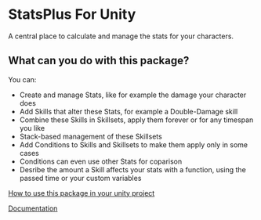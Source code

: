 # StatsPlus For Unity
A central place to calculate and manage the stats for your characters.
 
## What can you do with this package?
You can:
- Create and manage Stats, like for example the damage your character does
- Add Skills that alter these Stats, for example a Double-Damage skill
- Combine these Skills in Skillsets, apply them forever or for any timespan you like
- Stack-based management of these Skillsets
- Add Conditions to Skills and Skillsets to make them apply only in some cases
- Conditions can even use other Stats for coparison
- Desribe the amount a Skill affects your stats with a function, using the passed time or your custom variables

[How to use this package in your unity project](./SETUP.md)

[Documentation](./DOCUMENTATION)
